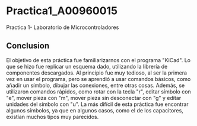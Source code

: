# Practica1_A00960015
Practica 1- Laboratorio de Microcontroladores 

## Conclusion
El objetivo de esta práctica fue familiarizarnos con el programa "KiCad". Lo que se hizo fue replicar un esquema dado, utilizando la librería de componentes descargados. Al principio fue muy tedioso, al ser la primera vez en usar el programa, pero se aprendió a usar comandos básicos, como añadir un símbolo, dibujar las conexiones, entre otras cosas. Además, se utilizaron comandos rápidos, como rotar con la tecla "r", editar símbolo con "e", mover pieza con "m", mover pieza sin desconectar con "g" y editar unidades del símbolo con "u". La más difícil de esta práctica fue encontrar algunos símbolos, ya que en algunos casos, como el de los capacitores, existían muchos tipos muy parecidos.
